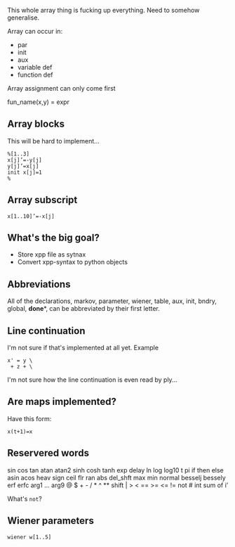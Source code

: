 This whole array thing is fucking up everything. Need to somehow generalise.


Array can occur in:
- par
- init
- aux
- variable def
- function def


Array assignment can only come first


fun_name(x,y) = expr

Array blocks
---------------
This will be hard to implement...

```
%[1..3]
x[j]’=-y[j]
y[j]’=x[j]
init x[j]=1
%
```

Array subscript
-------------------
```
x[1..10]’=-x[j]
```

What's the big goal?
-------------------------
- Store xpp file as sytnax
- Convert xpp-syntax to python objects


Abbreviations
----------------
All of the declarations, markov, parameter, wiener,
table, aux, init, bndry, global, **done***, can be abbreviated by their first letter.


Line continuation
---------------------
I'm not sure if that's implemented at all yet. Example
```
x' = y \
 + z + \
```

I'm not sure how the line continuation is even read by ply...


Are maps implemented?
--------------------------
Have this form:

```
x(t+1)=x

```

Reservered words
--------------------
sin cos tan atan atan2 sinh cosh tanh
exp delay ln log log10 t pi if then else
asin acos heav sign ceil flr ran abs del\_shft
max min normal besselj bessely erf erfc
arg1 ... arg9 @ $ + - / * ^ ** shift
| > < == >= <= != not \# int sum of i’

What's `not`?


Wiener parameters
---------------------

```
wiener w[1..5]
```


